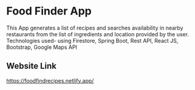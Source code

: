 # Food Finder App

This App generates a list of recipes and searches availability in nearby restaurants from the list of ingredients and location provided by the user. Technologies used- using Firestore, Spring Boot, Rest API, React JS, Bootstrap, Google Maps API

## Website Link

https://foodfindrecipes.netlify.app/

